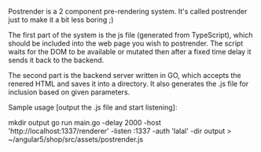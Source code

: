 Postrender is a 2 component pre-rendering system.
It's called postrender just to make it a bit less boring ;)

The first part of the system is the js file (generated from TypeScript), which should be included into the web page you wish to postrender.
The script waits for the DOM to be available or mutated then after a fixed time delay it sends it back to the backend.

The second part is the backend server written in GO, which accepts the renered HTML and saves it into a directory.
It also generates the .js file for inclusion based on given parameters.

Sample usage [output the .js file and start listening]:

mkdir output
go run main.go -delay 2000 -host 'http://localhost:1337/renderer' -listen :1337 -auth 'lalal' -dir output > ~/angular5/shop/src/assets/postrender.js
